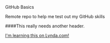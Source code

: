 GitHub Basics

Remote repo to help me test out my GitHub skills

####This really needs another header.

[I'm learning this on Lynda.com!](http://www.lynda.com)
